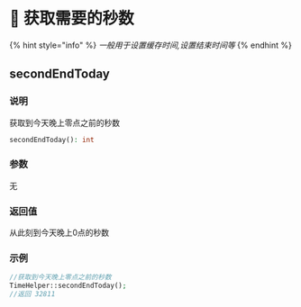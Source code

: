 # 🐶 获取需要的秒数



{% hint style="info" %}
_一般用于设置缓存时间,设置结束时间等_
{% endhint %}

## secondEndToday

### 说明

获取到今天晚上零点之前的秒数

```php
secondEndToday(): int
```

### 参数

无

### 返回值

从此刻到今天晚上0点的秒数

### 示例

```php
//获取到今天晚上零点之前的秒数
TimeHelper::secondEndToday(); 
//返回 32811
```
